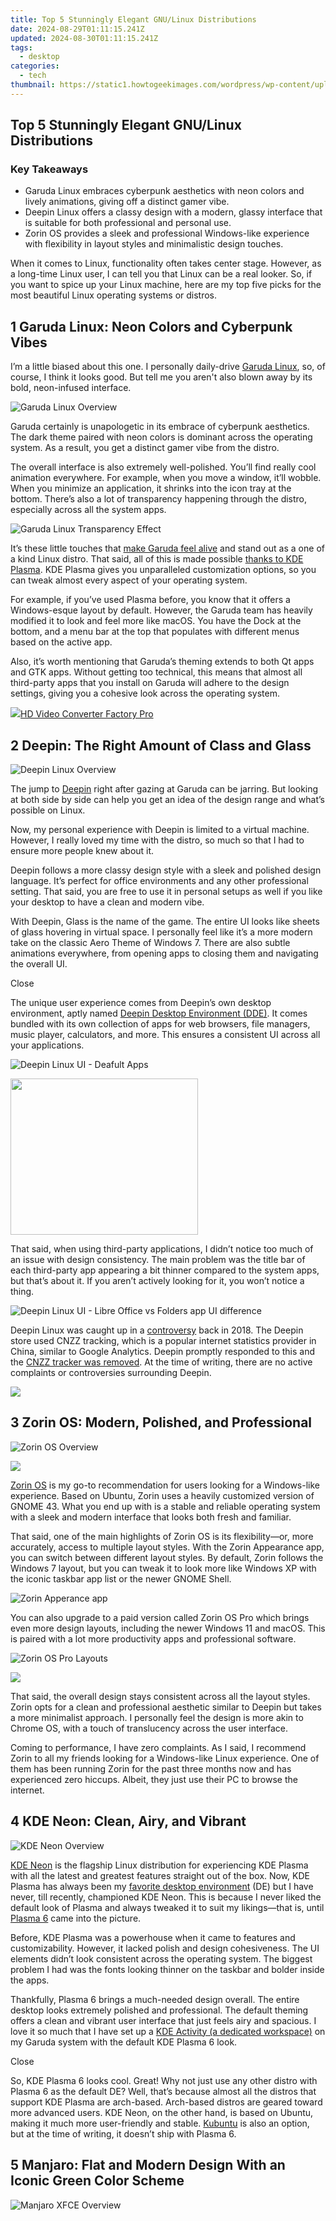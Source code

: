 ```yaml
---
title: Top 5 Stunningly Elegant GNU/Linux Distributions
date: 2024-08-29T01:11:15.241Z
updated: 2024-08-30T01:11:15.241Z
tags:
  - desktop
categories:
  - tech
thumbnail: https://static1.howtogeekimages.com/wordpress/wp-content/uploads/2024/07/some-linux-distro-screens.jpg
---
```


## Top 5 Stunningly Elegant GNU/Linux Distributions

### Key Takeaways

* Garuda Linux embraces cyberpunk aesthetics with neon colors and lively animations, giving off a distinct gamer vibe.
* Deepin Linux offers a classy design with a modern, glassy interface that is suitable for both professional and personal use.
* Zorin OS provides a sleek and professional Windows-like experience with flexibility in layout styles and minimalistic design touches.

 When it comes to Linux, functionality often takes center stage. However, as a long-time Linux user, I can tell you that Linux can be a real looker. So, if you want to spice up your Linux machine, here are my top five picks for the most beautiful Linux operating systems or distros.

## 1  Garuda Linux: Neon Colors and Cyberpunk Vibes 

 I’m a little biased about this one. I personally daily-drive [Garuda Linux](https://garudalinux.org/), so, of course, I think it looks good. But tell me you aren't also blown away by its bold, neon-infused interface.

![Garuda Linux Overview](https://static1.howtogeekimages.com/wordpress/wp-content/uploads/2024/07/1-garuda-linux-overview.png) 

 Garuda certainly is unapologetic in its embrace of cyberpunk aesthetics. The dark theme paired with neon colors is dominant across the operating system. As a result, you get a distinct gamer vibe from the distro.

 The overall interface is also extremely well-polished. You’ll find really cool animation everywhere. For example, when you move a window, it’ll wobble. When you minimize an application, it shrinks into the icon tray at the bottom. There’s also a lot of transparency happening through the distro, especially across all the system apps.

![Garuda Linux Transparency Effect](https://static1.howtogeekimages.com/wordpress/wp-content/uploads/2024/07/1b-garuda-linux-transparency-effect.png) 

 It’s these little touches that [make Garuda feel alive](https://extra-lessons.techidaily.com/the-ultimate-list-of-superior-real-time-streaming-networks/) and stand out as a one of a kind Linux distro. That said, all of this is made possible [thanks to KDE Plasma](https://screen-video-capture.techidaily.com/updated-virtual-playstation-experience-at-your-fingertips-top-5-for-2024/). KDE Plasma gives you unparalleled customization options, so you can tweak almost every aspect of your operating system.

 For example, if you’ve used Plasma before, you know that it offers a Windows-esque layout by default. However, the Garuda team has heavily modified it to look and feel more like macOS. You have the Dock at the bottom, and a menu bar at the top that populates with different menus based on the active app.

 Also, it’s worth mentioning that Garuda’s theming extends to both Qt apps and GTK apps. Without getting too technical, this means that almost all third-party apps that you install on Garuda will adhere to the design settings, giving you a cohesive look across the operating system.

<!-- affiliate ads begin -->
<a href="https://secure.2checkout.com/order/checkout.php?PRODS=4537546&QTY=1&AFFILIATE=108875&CART=1"><img src="https://secure.avangate.com/images/merchant/4b0a0290ad7df100b77e86839989a75e/products/7_copy_2_2_hdpro.png" border="0">HD Video Converter Factory Pro</a>
<!-- affiliate ads end -->
## 2  Deepin: The Right Amount of Class and Glass 

![Deepin Linux Overview](https://static1.howtogeekimages.com/wordpress/wp-content/uploads/2024/07/2a-deepin-linux-overview.png) 

 The jump to [Deepin](https://www.deepin.org/index/en) right after gazing at Garuda can be jarring. But looking at both side by side can help you get an idea of the design range and what’s possible on Linux.

 Now, my personal experience with Deepin is limited to a virtual machine. However, I really loved my time with the distro, so much so that I had to ensure more people knew about it.

 Deepin follows a more classy design style with a sleek and polished design language. It’s perfect for office environments and any other professional setting. That said, you are free to use it in personal setups as well if you like your desktop to have a clean and modern vibe.

 With Deepin, Glass is the name of the game. The entire UI looks like sheets of glass hovering in virtual space. I personally feel like it’s a more modern take on the classic Aero Theme of Windows 7\. There are also subtle animations everywhere, from opening apps to closing them and navigating the overall UI.

Close 

 The unique user experience comes from Deepin’s own desktop environment, aptly named [Deepin Desktop Environment (DDE)](https://www.deepin.org/en/dde/). It comes bundled with its own collection of apps for web browsers, file managers, music player, calculators, and more. This ensures a consistent UI across all your applications.

![Deepin Linux UI - Deafult Apps](https://static1.howtogeekimages.com/wordpress/wp-content/uploads/2024/07/2c-deepin-linux-ui-deafult-apps.png) 

<!-- affiliate ads begin -->
<a href="https://boody-eco-wear.pxf.io/c/5597632/1567905/13846" target="_top" id="1567905"><img src="//a.impactradius-go.com/display-ad/13846-1567905" border="0" alt="" width="300" height="250"/></a><img height="0" width="0" src="https://imp.pxf.io/i/5597632/1567905/13846" style="position:absolute;visibility:hidden;" border="0" />
<!-- affiliate ads end -->
 That said, when using third-party applications, I didn’t notice too much of an issue with design consistency. The main problem was the title bar of each third-party app appearing a bit thinner compared to the system apps, but that’s about it. If you aren’t actively looking for it, you won’t notice a thing.

![Deepin Linux UI - Libre Office vs Folders app UI difference](https://static1.howtogeekimages.com/wordpress/wp-content/uploads/2024/07/2d-deepin-linux-ui-libre-office-vs-folders-app-ui-difference.png) 

 Deepin Linux was caught up in a [controversy](https://www.youtube.com/watch?v=v25Dy66AtNI&t=8s) back in 2018\. The Deepin store used CNZZ tracking, which is a popular internet statistics provider in China, similar to Google Analytics. Deepin promptly responded to this and the [CNZZ tracker was removed](https://www.deepin.org/en/author/35000/). At the time of writing, there are no active complaints or controversies surrounding Deepin.

<!-- affiliate ads begin -->
<a href="https://secure.2checkout.com/order/checkout.php?PRODS=4729320&QTY=1&AFFILIATE=108875&CART=1"><img src="https://secure.avangate.com/images/merchant/f7f07e7dab09533bc71247a5b29a7373/products/2_iDeviceMessageBox.png" border="0"></a>
<!-- affiliate ads end -->
## 3  Zorin OS: Modern, Polished, and Professional 

![Zorin OS Overview](https://static1.howtogeekimages.com/wordpress/wp-content/uploads/2024/07/3a-zorin-os-overview.png) 

<!-- affiliate ads begin -->
<a href="https://secure.2checkout.com/order/checkout.php?PRODS=37100474&QTY=1&AFFILIATE=108875&CART=1"><img src="https://awario.com/images/pages/index/img-platform-ui-1280@1x.avif" border="0"></a>
<!-- affiliate ads end -->
[Zorin OS](https://zorin.com/os/) is my go-to recommendation for users looking for a Windows-like experience. Based on Ubuntu, Zorin uses a heavily customized version of GNOME 43\. What you end up with is a stable and reliable operating system with a sleek and modern interface that looks both fresh and familiar.

 That said, one of the main highlights of Zorin OS is its flexibility—or, more accurately, access to multiple layout styles. With the Zorin Appearance app, you can switch between different layout styles. By default, Zorin follows the Windows 7 layout, but you can tweak it to look more like Windows XP with the iconic taskbar app list or the newer GNOME Shell.

![Zorin Apperance app](https://static1.howtogeekimages.com/wordpress/wp-content/uploads/2024/07/3b-zorin-apperance-app.png) 

 You can also upgrade to a paid version called Zorin OS Pro which brings even more design layouts, including the newer Windows 11 and macOS. This is paired with a lot more productivity apps and professional software.

![Zorin OS Pro Layouts](https://static1.howtogeekimages.com/wordpress/wp-content/uploads/2024/07/3c-zorin-os-pro-layouts.png) 

<!-- affiliate ads begin -->
<a href="https://store.advancedwebranking.com/order/checkout.php?PRODS=4715051&QTY=1&AFFILIATE=108875&CART=1"><img src="https://secure.avangate.com/images/merchant/14edc6ebfdae2e23bbed83d67f50e983/products/33_awr%20logo.png" border="0"></a>
<!-- affiliate ads end -->
 That said, the overall design stays consistent across all the layout styles. Zorin opts for a clean and professional aesthetic similar to Deepin but takes a more minimalist approach. I personally feel the design is more akin to Chrome OS, with a touch of translucency across the user interface.

 Coming to performance, I have zero complaints. As I said, I recommend Zorin to all my friends looking for a Windows-like Linux experience. One of them has been running Zorin for the past three months now and has experienced zero hiccups. Albeit, they just use their PC to browse the internet.

## 4  KDE Neon: Clean, Airy, and Vibrant 

![KDE Neon Overview](https://static1.howtogeekimages.com/wordpress/wp-content/uploads/2024/07/4-kde-neon-overview.png) 

[KDE Neon](https://neon.kde.org/) is the flagship Linux distribution for experiencing KDE Plasma with all the latest and greatest features straight out of the box. Now, KDE Plasma has always been my [favorite desktop environment](https://fox-that.techidaily.com/is-there-constant-movement-to-the-sounds-you-hear-on-airpods-stop-it-by-switching-off-dynamic-positioning-systems/) (DE) but I have never, till recently, championed KDE Neon. This is because I never liked the default look of Plasma and always tweaked it to suit my likings—that is, until [Plasma 6](https://some-skills.techidaily.com/2024-approved-ultimate-guide-mastering-color-correction-and-grading/) came into the picture.

 Before, KDE Plasma was a powerhouse when it came to features and customizability. However, it lacked polish and design cohesiveness. The UI elements didn’t look consistent across the operating system. The biggest problem I had was the fonts looking thinner on the taskbar and bolder inside the apps.

 Thankfully, Plasma 6 brings a much-needed design overall. The entire desktop looks extremely polished and professional. The default theming offers a clean and vibrant user interface that just feels airy and spacious. I love it so much that I have set up a [KDE Activity (a dedicated workspace)](https://pokemon-go-android.techidaily.com/ultimate-guide-to-get-the-meltan-box-pokemon-go-for-honor-x8b-drfone-by-drfone-virtual-android/) on my Garuda system with the default KDE Plasma 6 look.

Close 

 So, KDE Plasma 6 looks cool. Great! Why not just use any other distro with Plasma 6 as the default DE? Well, that’s because almost all the distros that support KDE Plasma are arch-based. Arch-based distros are geared toward more advanced users. KDE Neon, on the other hand, is based on Ubuntu, making it much more user-friendly and stable. [Kubuntu](https://location-social.techidaily.com/top-7-skype-hacker-to-hack-any-skype-account-on-your-oppo-reno-8t-5g-drfone-by-drfone-virtual-android/) is also an option, but at the time of writing, it doesn’t ship with Plasma 6.

## 5  Manjaro: Flat and Modern Design With an Iconic Green Color Scheme 

![Manjaro XFCE Overview](https://static1.howtogeekimages.com/wordpress/wp-content/uploads/2024/07/5a-manjaro-xfce-overview.png) 

<!-- affiliate ads begin -->
<span id="1793213">
					<video width="1080" height="1620" style="cursor:pointer"
           poster="//a.impactradius-go.com/display-clicktoplayimage/1793213.jpeg"
           onclick="if(!this.playClicked){this.play();this.setAttribute('controls',true);this.playClicked=true;}">
	   <source src="//a.impactradius-go.com/display-ad/19135-1793213">
	   <img src="//a.impactradius-go.com/display-clicktoplayimage/1793213.jpeg" style="border: none; height: 100%; width: 100%; object-fit: contain">
	</video>
	<div style="width:1080px;text-align:center"><a href="javascript:window.open(decodeURIComponent('https%3A%2F%2Ftinyland.pxf.io%2Fc%2F5597632%2F1793213%2F19135'), '_blank');void(0);">Click here</a></div>
</span>
<img height="0" width="0" src="https://imp.pxf.io/i/5597632/1793213/19135" style="position:absolute;visibility:hidden;" border="0" />
<!-- affiliate ads end -->
 Last but not least, we have [Manjaro Linux](https://manjaro.org/). Now, picking this one was a bit tricky because Manjaro gives you the option to choose between multiple desktop environments. Each desktop environment will offer a slightly different layout and user interface.

 However, I want to spotlight the Manjaro XFCE edition since that’s the version I’ve personally used and loved a lot. Now, the thing about XFCE is that it’s not known for its looks. Don’t get me wrong, XFCE is a rock solid desktop environment with a lot of useful features and an extremely lightweight build. But it never stood out to me as a particularly good-looking desktop environment. That is, until I used it on Manjaro.

Close 

 Manjaro has a signature design style that you’ll find in all its different editions. It follows a flat and polished look, with sharp square windows and UI elements. To top it all off, you have the sleek green color scheme that is as iconic as Ubuntu orange. As an overall package, Manjaro looks clean, modern, and professional.

 Also, it’s not just about the looks, as Manjaro is an excellent Linux distro for daily driving. Much like Garuda, it’s also arch-based, but it’s one of the more user-friendly arch-based distros. If you know the [basics of Linux](https://win11-tips.techidaily.com/precision-adjusting-windows-locksleep-timer/) and feel comfortable with [minor troubleshooting by yourself](https://digital-screen-recording.techidaily.com/new-the-7-best-total-war-games-for-2024/), you can take Manjaro out for a spin.

---

 As you can see, Linux has a lot of different flavors and styles. From neon-drenched cyberpunk and gamer-y aesthetics to sleek and modern design layouts, there’s something for everybody.

 Personally, I’m a huge advocate of using Linux distros that look the best to you. If you like how it looks, you’ll enjoy spending more time with it, which will teach you more about how it works, and you’ll become better at using it.

 So pick a distro that you like, and take it out for a spin. If you aren’t ready to [install it on bare metal](https://extra-resources.techidaily.com/your-journey-through-telegrams-web-functionality/) just yet, [try a virtual machine](https://unlock-android.techidaily.com/in-2024-rootjunky-apk-to-bypass-google-frp-lock-for-infinix-hot-30-5g-by-drfone-android/). Get to know how it performs and if you can do your daily work. And most importantly, have fun!

<ins class="adsbygoogle"
     style="display:block"
     data-ad-format="autorelaxed"
     data-ad-client="ca-pub-7571918770474297"
     data-ad-slot="1223367746"></ins>



<ins class="adsbygoogle"
     style="display:block"
     data-ad-client="ca-pub-7571918770474297"
     data-ad-slot="8358498916"
     data-ad-format="auto"
     data-full-width-responsive="true"></ins>

<span class="atpl-alsoreadstyle">Also read:</span>
<div><ul>
<li><a href="https://instagram-video-recordings.techidaily.com/new-2024-approved-innovative-practices-for-instagram-video-narratives-and-captioning/"><u>[New] 2024 Approved  Innovative Practices for Instagram Video Narratives and Captioning</u></a></li>
<li><a href="https://fox-hovers.techidaily.com/new-astute-beginners-treatise-on-vector-types-and-software-selection/"><u>[New] Astute Beginners' Treatise on Vector Types & Software Selection</u></a></li>
<li><a href="https://facebook-video-share.techidaily.com/new-decoding-youtubes-algorithm-behind-prominent-comments-for-2024/"><u>[New] Decoding YouTube's Algorithm Behind Prominent Comments for 2024</u></a></li>
<li><a href="https://fox-info.techidaily.com/new-master-iphone-video-editing-for-quick-clear-trims-for-2024/"><u>[New] Master iPhone Video Editing for Quick, Clear Trims for 2024</u></a></li>
<li><a href="https://tiktok-videos.techidaily.com/new-master-your-tiktok-content-best-free-apps-for-macediting-for-2024/"><u>[New] Master Your TikTok Content  Best Free Apps for MacEditing for 2024</u></a></li>
<li><a href="https://facebook-video-footage.techidaily.com/updated-2024-approved-digitally-delving-into-deleted-youtubes-easy-watch-options/"><u>[Updated] 2024 Approved  Digitally Delving Into Deleted YouTubes  Easy Watch Options</u></a></li>
<li><a href="https://on-screen-recording.techidaily.com/updated-in-2024-gameye-expertise-a-compreeher-guide-to-quality-capture/"><u>[Updated] In 2024, GamEye Expertise  A Compreeher Guide to Quality Capture</u></a></li>
<li><a href="https://instagram-clips.techidaily.com/updated-top-10-instagram-hashtags-you-need-to-start-using-today-for-2024/"><u>[Updated] Top 10 Instagram Hashtags You Need to Start Using Today for 2024</u></a></li>
<li><a href="https://extra-resources.techidaily.com/2024-approved-comprehensive-examination-of-syma-x5c-perfect-for-uav-newbies/"><u>2024 Approved  Comprehensive Examination of Syma X5C  Perfect for UAV Newbies</u></a></li>
<li><a href="https://tech-hub.techidaily.com/a-comprehensive-guide-to-hiding-or-deleting-start-menu-favorites-for-a-cleaner-windows-10-experience/"><u>A Comprehensive Guide to Hiding or Deleting Start Menu Favorites for a Cleaner Windows 10 Experience</u></a></li>
<li><a href="https://tech-hub.techidaily.com/a-comprehensive-tutorial-on-enabling-system-defense-mechanisms-in-windows-10/"><u>A Comprehensive Tutorial on Enabling System Defense Mechanisms in Windows 10</u></a></li>
<li><a href="https://tech-hub.techidaily.com/ais-evolution-how-does-transfer-learning-impact-it/"><u>AI's Evolution: How Does Transfer Learning Impact It?</u></a></li>
<li><a href="https://tech-hub.techidaily.com/auto-gpt-for-ubuntu-users-easy-install-guide/"><u>Auto-GPT for Ubuntu Users: Easy Install Guide</u></a></li>
<li><a href="https://tech-hub.techidaily.com/boost-your-mobile-experience-with-chatgpt-strategies-for-android-and-ios-devices/"><u>Boost Your Mobile Experience with ChatGPT: Strategies for Android & iOS Devices</u></a></li>
<li><a href="https://tech-hub.techidaily.com/bypass-typical-slip-ups-in-your-chatgpt-prompts-learn-what-to-avoid/"><u>Bypass Typical Slip-Ups in Your ChatGPT Prompts – Learn What to Avoid</u></a></li>
<li><a href="https://tech-hub.techidaily.com/can-i-trust-third-party-browser-integrations-with-chatgpt/"><u>Can I Trust Third-Party Browser Integrations with ChatGPT?</u></a></li>
<li><a href="https://tech-hub.techidaily.com/choosing-your-coding-sidekick-comparing-github-copilot-and-chatgpt-effectiveness/"><u>Choosing Your Coding Sidekick: Comparing GitHub Copilot and ChatGPT Effectiveness</u></a></li>
<li><a href="https://buynow-reviews.techidaily.com/chrome-os-on-pixel-slate-comprehensive-analysis-and-critique/"><u>Chrome OS on Pixel Slate - Comprehensive Analysis and Critique</u></a></li>
<li><a href="https://tech-hub.techidaily.com/creating-and-managing-system-restore-points-on-windows-10/"><u>Creating & Managing System Restore Points on Windows 10</u></a></li>
<li><a href="https://tech-hub.techidaily.com/creating-a-recovery-point-with-ease-a-windows-11-users-manual/"><u>Creating a Recovery Point with Ease: A Windows 11 User's Manual</u></a></li>
<li><a href="https://tech-hub.techidaily.com/creating-and-managing-windows-1/"><u>Creating and Managing Windows 1</u></a></li>
<li><a href="https://tech-hub.techidaily.com/creating-visual-content-using-ai-discover-how-to-leverage-my-gpt-bots-for-learning-and-beyond/"><u>Creating Visual Content Using AI: Discover How to Leverage My GPT Bots for Learning and Beyond</u></a></li>
<li><a href="https://tech-hub.techidaily.com/critical-indicators-when-opting-for-bot-services/"><u>Critical Indicators When Opting for Bot Services</u></a></li>
<li><a href="https://tech-hub.techidaily.com/efficiently-erase-your-browsing-past-on-microsoft-edge-a-complete-tutorial/"><u>Efficiently Erase Your Browsing Past on Microsoft Edge - A Complete Tutorial</u></a></li>
<li><a href="https://win-amazing.techidaily.com/enhance-your-windows-11-pc-with-optimized-intel-iris-plus-graphics-version-655-drivers/"><u>Enhance Your Windows 지구 11 PC with Optimized Intel Iris Plus Graphics Version 655 Drivers</u></a></li>
<li><a href="https://win-howtos.techidaily.com/error-code-0xc0000098-on-windows-a-comprehensive-fixing-guide/"><u>Error Code 0XC0000098 on Windows: A Comprehensive Fixing Guide</u></a></li>
<li><a href="https://tech-hub.techidaily.com/everything-you-need-to-know-about-openai/"><u>Everything You Need to Know About OpenAI</u></a></li>
<li><a href="https://screen-sharing-recording.techidaily.com/expert-level-recording-app-clean-and-clear-for-2024/"><u>Expert-Level Recording App - Clean and Clear for 2024</u></a></li>
<li><a href="https://article-helps.techidaily.com/exploring-virtual-add-ons-to-reality/"><u>Exploring Virtual Add-Ons to Reality</u></a></li>
<li><a href="https://tech-hub.techidaily.com/free-flowing-gpt-uses-no-membership-needed/"><u>Free-Flowing GPT Uses: No Membership Needed</u></a></li>
<li><a href="https://tech-hub.techidaily.com/freelancer-dilemma-bing-chat-vs-chatgpt8-must-know-points/"><u>Freelancer Dilemma: Bing Chat Vs. ChatGPT—8 Must-Know Points</u></a></li>
<li><a href="https://tech-hub.techidaily.com/guide-enabling-security-features-with-system-protection-on-windows-11/"><u>Guide: Enabling Security Features with System Protection on Windows 11</u></a></li>
<li><a href="https://tech-hub.techidaily.com/how-10-visionary-global-tech-pioneers-view-artificial-intelligence-advancements/"><u>How 10 Visionary Global Tech Pioneers View Artificial Intelligence Advancements</u></a></li>
<li><a href="https://fake-location.techidaily.com/how-to-fix-my-oppo-find-x7-ultra-location-is-wrong-drfone-by-drfone-virtual-android/"><u>How to Fix My Oppo Find X7 Ultra Location Is Wrong | Dr.fone</u></a></li>
<li><a href="https://blog-min.techidaily.com/how-to-recover-old-videos-from-your-oneplus-nord-3-5g-by-fonelab-android-recover-video/"><u>How to recover old videos from your OnePlus Nord 3 5G</u></a></li>
<li><a href="https://tech-hub.techidaily.com/how-to-turn-on-system-protection-in-windows-11/"><u>How to Turn On System Protection in Windows 11</u></a></li>
<li><a href="https://tech-hub.techidaily.com/how-to-ensuring-full-removal-of-your-chatgpt-user-profile/"><u>How To: Ensuring Full Removal of Your ChatGPT User Profile</u></a></li>
<li><a href="https://fake-location.techidaily.com/in-2024-a-detailed-guide-on-faking-your-location-in-mozilla-firefox-on-vivo-g2-drfone-by-drfone-virtual-android/"><u>In 2024, A Detailed Guide on Faking Your Location in Mozilla Firefox On Vivo G2 | Dr.fone</u></a></li>
<li><a href="https://ios-unlock.techidaily.com/in-2024-disabling-iphone-se-2022-parental-restrictions-withwithout-password-by-drfone-ios/"><u>In 2024, Disabling iPhone SE (2022) Parental Restrictions With/Without Password</u></a></li>
<li><a href="https://fox-friendly.techidaily.com/in-2024-elite-5-film-and-dvd-creators-for-macos/"><u>In 2024, Elite 5 Film & Dvd Creators for macOS</u></a></li>
<li><a href="https://extra-guidance.techidaily.com/in-2024-ions-bold-step-forward-with-pro-3-a-comprehensive-camera-review/"><u>In 2024, ION's Bold Step Forward with Pro 3 - A Comprehensive Camera Review</u></a></li>
<li><a href="https://video-capture.techidaily.com/in-2024-peering-behind-recordcasts-curtain/"><u>In 2024, Peering Behind RecordCast's Curtain</u></a></li>
<li><a href="https://iphone-unlock.techidaily.com/in-2024-what-does-jailbreaking-iphone-14-pro-i-do-get-answers-here-drfone-by-drfone-ios/"><u>In 2024, What Does Jailbreaking iPhone 14 Pro i Do? Get Answers here | Dr.fone</u></a></li>
<li><a href="https://remote-screen-capture.techidaily.com/instant-mac-screen-savior-free-for-2024/"><u>Instant Mac Screen Savior - Free for 2024</u></a></li>
<li><a href="https://tech-hub.techidaily.com/introducing-googles-enhanced-palm-2-a-breakthrough-in-large-language-model-technology/"><u>Introducing Google’s Enhanced PaLM 2: A Breakthrough in Large Language Model Technology</u></a></li>
<li><a href="https://tech-hub.techidaily.com/mastering-admin-access-a-step-by-step-guide-to-launching-the-command-prompt-with-elevated-rights-on-windows-10881/"><u>Mastering Admin Access: A Step-by-Step Guide to Launching the Command Prompt with Elevated Rights on Windows 10/8/8.1</u></a></li>
<li><a href="https://tech-hub.techidaily.com/mastering-the-art-of-compelling-proposal-writing-using-chatgpt/"><u>Mastering the Art of Compelling Proposal Writing Using ChatGPT</u></a></li>
<li><a href="https://tech-hub.techidaily.com/mastering-the-art-of-image-creation-with-chatgpt-an-ultimate-guide/"><u>Mastering the Art of Image Creation with ChatGPT: An Ultimate Guide</u></a></li>
<li><a href="https://video-creation-software.techidaily.com/new-ditch-windows-10-photos-explore-these-8-superior-image-editing-tools-for-2024/"><u>New Ditch Windows 10 Photos Explore These 8 Superior Image Editing Tools for 2024</u></a></li>
<li><a href="https://extra-hints.techidaily.com/prime-10-editors-seamless-image-transformation-pro/"><u>Prime 10 Editors  Seamless Image Transformation Pro</u></a></li>
<li><a href="https://tech-hub.techidaily.com/quick-start-guide-bavarder-in-linux-environment/"><u>Quick-Start Guide: Bavarder in Linux Environment</u></a></li>
<li><a href="https://tech-hub.techidaily.com/resolve-your-windows-10-updating-woes-silent-install-successfully-achieved/"><u>Resolve Your Windows 10 Updating Woes - Silent Install Successfully Achieved!</u></a></li>
<li><a href="https://tech-hub.techidaily.com/step-by-step-guide-for-gpts-new-browsing-features/"><u>Step-by-Step Guide for GPT's New Browsing Features</u></a></li>
<li><a href="https://tech-hub.techidaily.com/step-by-step-guide-accessing-the-control-panel-on-windows-11-7-and-8/"><u>Step-by-Step Guide: Accessing the Control Panel on Windows 11, 7 & 8</u></a></li>
<li><a href="https://tech-hub.techidaily.com/step-by-step-guide-activating-windows-11-security-features/"><u>Step-by-Step Guide: Activating Windows 11 Security Features</u></a></li>
<li><a href="https://tech-hub.techidaily.com/step-by-step-guide-starting-fresh-with-a-clean-boot-on-your-windows-11-pc/"><u>Step-by-Step Guide: Starting Fresh with a Clean Boot on Your Windows 11 PC</u></a></li>
<li><a href="https://driver-download.techidaily.com/step-by-step-repair-strategies-for-igfxem-functionality-breakdowns/"><u>Step-by-Step Repair Strategies for IgfxEM Functionality Breakdowns</u></a></li>
<li><a href="https://tech-hub.techidaily.com/streamline-your-chatgpt-experience-with-effective-conversation-folder-techniques/"><u>Streamline Your ChatGPT Experience with Effective Conversation Folder Techniques</u></a></li>
<li><a href="https://howto.techidaily.com/tecno-spark-20-pro-stuck-on-screen-finding-solutions-for-stuck-on-boot-drfone-by-drfone-fix-android-problems-fix-android-problems/"><u>Tecno Spark 20 Pro Stuck on Screen – Finding Solutions For Stuck on Boot | Dr.fone</u></a></li>
<li><a href="https://tech-hub.techidaily.com/the-new-era-of-jobs-shaped-by-ai-progress/"><u>The New Era of Jobs Shaped by AI Progress</u></a></li>
<li><a href="https://fox-blue.techidaily.com/the-ultimate-checklist-to-increase-likes-on-your-tiktok-videos/"><u>The Ultimate Checklist to Increase Likes on Your TikTok Videos</u></a></li>
<li><a href="https://instagram-video-recordings.techidaily.com/the-ultimate-tutorial-on-permanently-removing-your-instagram-profile-for-2024/"><u>The Ultimate Tutorial on Permanently Removing Your Instagram Profile for 2024</u></a></li>
<li><a href="https://android-location-track.techidaily.com/top-7-phone-number-locators-to-track-motorola-edge-2023-location-drfone-by-drfone-virtual-android/"><u>Top 7 Phone Number Locators To Track Motorola Edge 2023 Location | Dr.fone</u></a></li>
<li><a href="https://tech-hub.techidaily.com/transform-your-employment-opportunures-using-chatgpt-six-proven-methods/"><u>Transform Your Employment Opportunures Using ChatGPT: Six Proven Methods</u></a></li>
<li><a href="https://tech-hub.techidaily.com/transformative-impact-of-ai-on-content-creation-workflow/"><u>Transformative Impact of AI on Content Creation Workflow</u></a></li>
<li><a href="https://tech-hub.techidaily.com/uncover-hidden-gems-leading-ai-applications-for-personalized-book-recommendations/"><u>Uncover Hidden Gems: Leading AI Applications for Personalized Book Recommendations</u></a></li>
<li><a href="https://tech-hub.techidaily.com/understanding-chatgpts-shared-link-system-and-functionality/"><u>Understanding ChatGPT’s Shared Link System and Functionality</u></a></li>
<li><a href="https://instagram-clips.techidaily.com/unlock-insta-reels-potential-with-proven-tiktok-methods/"><u>Unlock Insta Reels' Potential with Proven TikTok Methods</u></a></li>
<li><a href="https://tech-hub.techidaily.com/unveiling-7-amazing-strategies-how-chatgpt-supercharges-your-daily-productivity/"><u>Unveiling 7 Amazing Strategies: How ChatGPT Supercharges Your Daily Productivity</u></a></li>
<li><a href="https://ai-video-tools.techidaily.com/updated-2024-approved-the-best-of-the-best-top-mts-video-editing-software/"><u>Updated 2024 Approved The Best of the Best Top MTS Video Editing Software</u></a></li>
</ul></div>
